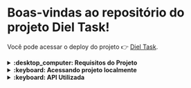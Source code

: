 
# Boas-vindas ao repositório do projeto Diel Task!

Você pode acessar o deploy do projeto :point_right:	 [Diel Task](https://lsbluu.github.io/dielTaskFront/).




<details>
   <summary><strong> :desktop_computer:	 Requisitos do Projeto</strong></summary><br />
   Páginas obrigatórias:

    - Lista de Tarefas.

             - Cadastro de uma nova tarefa
             - Edição de tarefa
             - Remoção de tarefa
             - Campo de busca de tarefas


</details>


<details>
  <summary><strong>:keyboard:	 Acessando projeto localmente </strong></summary><br />


 1. Clone o repositório

 2. Instale as dependências com `npm install`
 
 3. Execute o NPM START
 

</details>


<details>
  <summary><strong>:keyboard:	 API Utilizada </strong></summary><br />
Repositorio: https://github.com/lsbluu/dielTaskApi <br/>
Heroku: https://dieltask-bk.herokuapp.com/

</details>


